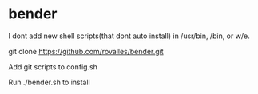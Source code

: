 bender
======

I dont add new shell scripts(that dont auto install) in /usr/bin, /bin, or w/e.

git clone https://github.com/rovalles/bender.git 

Add git scripts to config.sh

Run ./bender.sh to install
